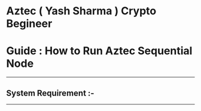 # Aztec ( Yash Sharma ) Crypto Begineer
# Guide : How to Run Aztec Sequential Node 
----------------------------------------

## System Requirement :-
---------------------------------------
